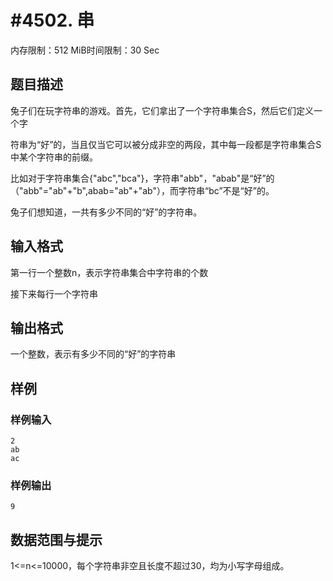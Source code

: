 # #4502. 串

内存限制：512 MiB时间限制：30 Sec

## 题目描述

兔子们在玩字符串的游戏。首先，它们拿出了一个字符串集合S，然后它们定义一个字

符串为&ldquo;好&rdquo;的，当且仅当它可以被分成非空的两段，其中每一段都是字符串集合S中某个字符串的前缀。

比如对于字符串集合{"abc","bca"}，字符串"abb"，"abab"是&ldquo;好&rdquo;的（"abb"="ab"+"b",abab="ab"+"ab"），而字符串&ldquo;bc&rdquo;不是&ldquo;好&rdquo;的。

兔子们想知道，一共有多少不同的&ldquo;好&rdquo;的字符串。

## 输入格式

第一行一个整数n，表示字符串集合中字符串的个数

接下来每行一个字符串

## 输出格式

一个整数，表示有多少不同的&ldquo;好&rdquo;的字符串

## 样例

### 样例输入

    
    2
    ab
    ac
    

### 样例输出

    
    9
    

## 数据范围与提示

1<=n<=10000，每个字符串非空且长度不超过30，均为小写字母组成。
